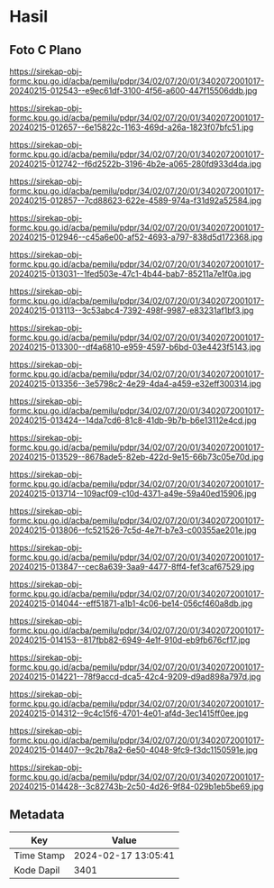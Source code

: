 # Hasil

## Foto C Plano

https://sirekap-obj-formc.kpu.go.id/acba/pemilu/pdpr/34/02/07/20/01/3402072001017-20240215-012543--e9ec61df-3100-4f56-a600-447f15506ddb.jpg

https://sirekap-obj-formc.kpu.go.id/acba/pemilu/pdpr/34/02/07/20/01/3402072001017-20240215-012657--6e15822c-1163-469d-a26a-1823f07bfc51.jpg

https://sirekap-obj-formc.kpu.go.id/acba/pemilu/pdpr/34/02/07/20/01/3402072001017-20240215-012742--f6d2522b-3196-4b2e-a065-280fd933d4da.jpg

https://sirekap-obj-formc.kpu.go.id/acba/pemilu/pdpr/34/02/07/20/01/3402072001017-20240215-012857--7cd88623-622e-4589-974a-f31d92a52584.jpg

https://sirekap-obj-formc.kpu.go.id/acba/pemilu/pdpr/34/02/07/20/01/3402072001017-20240215-012946--c45a6e00-af52-4693-a797-838d5d172368.jpg

https://sirekap-obj-formc.kpu.go.id/acba/pemilu/pdpr/34/02/07/20/01/3402072001017-20240215-013031--1fed503e-47c1-4b44-bab7-85211a7e1f0a.jpg

https://sirekap-obj-formc.kpu.go.id/acba/pemilu/pdpr/34/02/07/20/01/3402072001017-20240215-013113--3c53abc4-7392-498f-9987-e83231af1bf3.jpg

https://sirekap-obj-formc.kpu.go.id/acba/pemilu/pdpr/34/02/07/20/01/3402072001017-20240215-013300--df4a6810-e959-4597-b6bd-03e4423f5143.jpg

https://sirekap-obj-formc.kpu.go.id/acba/pemilu/pdpr/34/02/07/20/01/3402072001017-20240215-013356--3e5798c2-4e29-4da4-a459-e32eff300314.jpg

https://sirekap-obj-formc.kpu.go.id/acba/pemilu/pdpr/34/02/07/20/01/3402072001017-20240215-013424--14da7cd6-81c8-41db-9b7b-b6e13112e4cd.jpg

https://sirekap-obj-formc.kpu.go.id/acba/pemilu/pdpr/34/02/07/20/01/3402072001017-20240215-013529--8678ade5-82eb-422d-9e15-66b73c05e70d.jpg

https://sirekap-obj-formc.kpu.go.id/acba/pemilu/pdpr/34/02/07/20/01/3402072001017-20240215-013714--109acf09-c10d-4371-a49e-59a40ed15906.jpg

https://sirekap-obj-formc.kpu.go.id/acba/pemilu/pdpr/34/02/07/20/01/3402072001017-20240215-013806--fc521526-7c5d-4e7f-b7e3-c00355ae201e.jpg

https://sirekap-obj-formc.kpu.go.id/acba/pemilu/pdpr/34/02/07/20/01/3402072001017-20240215-013847--cec8a639-3aa9-4477-8ff4-fef3caf67529.jpg

https://sirekap-obj-formc.kpu.go.id/acba/pemilu/pdpr/34/02/07/20/01/3402072001017-20240215-014044--eff51871-a1b1-4c06-be14-056cf460a8db.jpg

https://sirekap-obj-formc.kpu.go.id/acba/pemilu/pdpr/34/02/07/20/01/3402072001017-20240215-014153--817fbb82-6949-4e1f-910d-eb9fb676cf17.jpg

https://sirekap-obj-formc.kpu.go.id/acba/pemilu/pdpr/34/02/07/20/01/3402072001017-20240215-014221--78f9accd-dca5-42c4-9209-d9ad898a797d.jpg

https://sirekap-obj-formc.kpu.go.id/acba/pemilu/pdpr/34/02/07/20/01/3402072001017-20240215-014312--9c4c15f6-4701-4e01-af4d-3ec1415ff0ee.jpg

https://sirekap-obj-formc.kpu.go.id/acba/pemilu/pdpr/34/02/07/20/01/3402072001017-20240215-014407--9c2b78a2-6e50-4048-9fc9-f3dc1150591e.jpg

https://sirekap-obj-formc.kpu.go.id/acba/pemilu/pdpr/34/02/07/20/01/3402072001017-20240215-014428--3c82743b-2c50-4d26-9f84-029b1eb5be69.jpg


## Metadata

| Key        | Value               |
| ---------- | ------------------- |
| Time Stamp | 2024-02-17 13:05:41 |
| Kode Dapil | 3401                |



